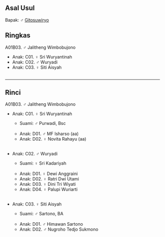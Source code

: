 ## Asal Usul

Bapak: ♂ [Gitosuwiryo][up] 

## Ringkas

A01B03. ♂ Jalitheng Wimbobujono
	<br/>

*	Anak: C01. ♀ Sri Wuryantinah
*	Anak: C02. ♂ Wuryadi
*	Anak: C03. ♀ Siti Aisyah
	<br/><br/>

-- -- --

## Rinci

A01B03. ♂ Jalitheng Wimbobujono
	<br/>

*	Anak: C01. ♀ Sri Wuryantinah
	*	Suami: ♂ Purwadi, Bsc
	<br/><br/>
	*	Anak: D01. ♂ MF Isharso (aa)
	*	Anak: D02. ♀ Novita Rahayu (aa)
	<br/><br/>

*	Anak: C02. ♂ Wuryadi
	*	Suami: ♀ Sri Kadariyah
	<br/><br/>
	*	Anak: D01. ♀ Dewi Anggraini
	*	Anak: D02. ♀ Ratri Dwi Utami
	*	Anak: D03. ♀ Dini Tri Wiyati
	*	Anak: D04. ♀ Palupi Wuriarti
	<br/><br/>

*	Anak: C03. ♀ Siti Aisyah
	*	Suami: ♂ Sartono, BA
	<br/><br/>
	*	Anak: D01. ♂ Himawan Sartono
	*	Anak: D02. ♂ Nugroho Tedjo Sukmono
	<br/><br/>

[up]: https://github.com/epsi-rns/gitodipuro/blob/master/tree/A01.md
